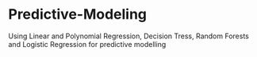 # Predictive-Modeling
Using Linear and Polynomial Regression, Decision Tress, Random Forests and Logistic Regression for predictive modelling
